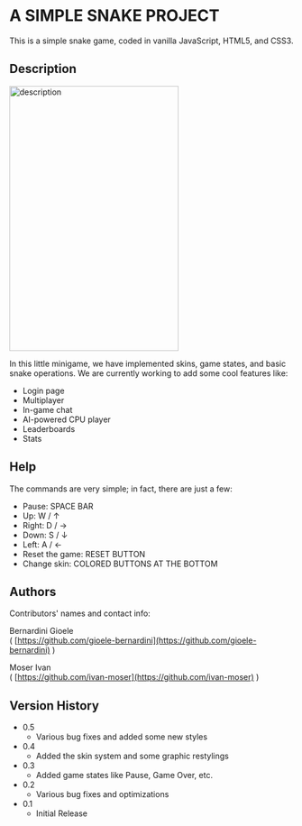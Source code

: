 # A SIMPLE SNAKE PROJECT

This is a simple snake game, coded in vanilla JavaScript, HTML5, and CSS3.

## Description

<img src="https://github.com/user-attachments/assets/15c98c8a-c98d-4f0b-84ad-0907cce53882" alt="description" width="300" height="470">

In this little minigame, we have implemented skins, game states, and basic snake operations.
We are currently working to add some cool features like:
* Login page
* Multiplayer
* In-game chat
* AI-powered CPU player
* Leaderboards
* Stats

## Help

The commands are very simple; in fact, there are just a few:
* Pause: SPACE BAR
* Up: W / &uarr;
* Right: D / &rarr;
* Down: S / &darr;
* Left: A / &larr;
* Reset the game: RESET BUTTON
* Change skin: COLORED BUTTONS AT THE BOTTOM

## Authors

Contributors' names and contact info:

Bernardini Gioele  
( [https://github.com/gioele-bernardini](https://github.com/gioele-bernardini) )

Moser Ivan  
( [https://github.com/ivan-moser](https://github.com/ivan-moser) )

## Version History

* 0.5
    * Various bug fixes and added some new styles
* 0.4
    * Added the skin system and some graphic restylings
* 0.3
    * Added game states like Pause, Game Over, etc.
* 0.2
    * Various bug fixes and optimizations
* 0.1
    * Initial Release
